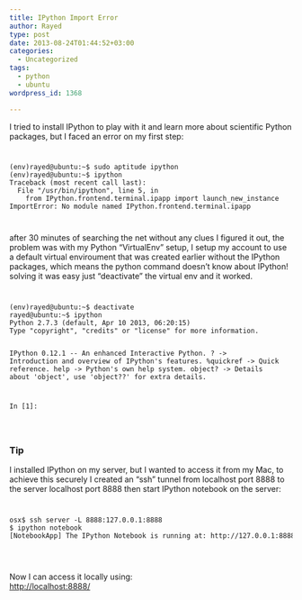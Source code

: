 ```yaml
---
title: IPython Import Error
author: Rayed
type: post
date: 2013-08-24T01:44:52+03:00
categories:
  - Uncategorized
tags:
  - python
  - ubuntu
wordpress_id: 1368

---
```

<p>I tried to install IPython to play with it and learn more about scientific Python packages, but I faced an error on my first step:<br />
<code></p>
<pre>
(env)rayed@ubuntu:~$ sudo aptitude ipython
(env)rayed@ubuntu:~$ ipython
Traceback (most recent call last):
  File "/usr/bin/ipython", line 5, in <module>
    from IPython.frontend.terminal.ipapp import launch_new_instance
ImportError: No module named IPython.frontend.terminal.ipapp
</module></pre>
<p></code></p>
<p>after 30 minutes of searching the net without any clues I figured it out, the problem was with my Python &#8220;VirtualEnv&#8221; setup, I setup my account to use a default virtual enviroument that was created earlier without the IPython packages, which means the python command doesn&#8217;t know about IPython! solving it was easy just &#8220;deactivate&#8221; the virtual env and it worked.</p>
<p><code></p>
<pre>
(env)rayed@ubuntu:~$ deactivate
rayed@ubuntu:~$ ipython
Python 2.7.3 (default, Apr 10 2013, 06:20:15) 
Type "copyright", "credits" or "license" for more information.

IPython 0.12.1 -- An enhanced Interactive Python.
?         -> Introduction and overview of IPython's features.
%quickref -> Quick reference.
help      -> Python's own help system.
object?   -> Details about 'object', use 'object??' for extra details.

In [1]: 
</pre>
<p></code></p>
<h3>Tip</h3>
<p>I installed IPython on my server, but I wanted to access it from my Mac, to achieve this securely I created an &#8220;ssh&#8221; tunnel from localhost port 8888 to the server localhost port 8888 then start IPython notebook on the server:<br />
<code></p>
<pre>osx$ ssh server -L 8888:127.0.0.1:8888
$ ipython notebook
[NotebookApp] The IPython Notebook is running at: http://127.0.0.1:8888
</pre>
<p></code><br />
Now I can access it locally using:<br />
<a href="http://localhost:8888/">http://localhost:8888/</a></p>
